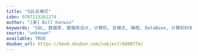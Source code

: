 ```yaml
---
title: "SQL反模式"
isbn: 9787115261274
author: "[美] Bill Karwin"
keywords: "SQL, 数据库, 数据库设计, 计算机, 反模式, 编程, DataBase, 计算机科学"
source: "unknown"
available: TRUE
douban_url: https://book.douban.com/subject/6800774/
---
```


